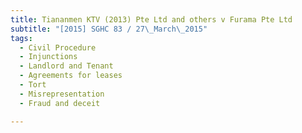 ```yaml
---
title: Tiananmen KTV (2013) Pte Ltd and others v Furama Pte Ltd 
subtitle: "[2015] SGHC 83 / 27\_March\_2015"
tags:
  - Civil Procedure
  - Injunctions
  - Landlord and Tenant
  - Agreements for leases
  - Tort
  - Misrepresentation
  - Fraud and deceit

---
```


